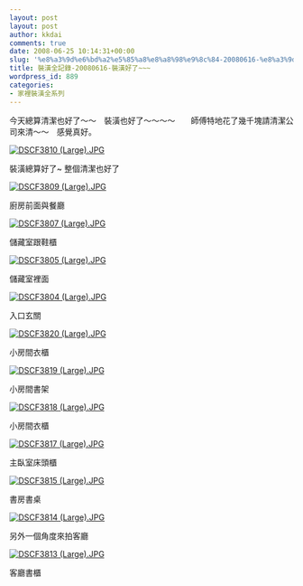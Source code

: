 ```yaml
---
layout: post
layout: post
author: kkdai
comments: true
date: 2008-06-25 10:14:31+00:00
slug: '%e8%a3%9d%e6%bd%a2%e5%85%a8%e8%a8%98%e9%8c%84-20080616-%e8%a3%9d%e6%bd%a2%e5%a5%bd%e4%ba%86'
title: 裝潢全記錄-20080616-裝潢好了~~~
wordpress_id: 889
categories:
- 家裡裝潢全系列
---
```


今天總算清潔也好了～～　裝潢也好了～～～～　　師傅特地花了幾千塊請清潔公司來清～～　感覺真好。

[![DSCF3810 (Large).JPG](http://farm4.static.flickr.com/3275/2608746282_731e953149.jpg)](http://www.flickr.com/photos/27643002@N00/2608746282/)

裝潢總算好了~ 整個清潔也好了

[![DSCF3809 (Large).JPG](http://farm4.static.flickr.com/3152/2608745986_69134b1ae3.jpg)](http://www.flickr.com/photos/27643002@N00/2608745986/)

廚房前面與餐廳


<!-- more -->
 

[![DSCF3807 (Large).JPG](http://farm4.static.flickr.com/3061/2608745322_7c889932fd.jpg)](http://www.flickr.com/photos/27643002@N00/2608745322/)

儲藏室跟鞋櫃

[![DSCF3805 (Large).JPG](http://farm3.static.flickr.com/2291/2608744622_0ee291e5fd.jpg)](http://www.flickr.com/photos/27643002@N00/2608744622/)

儲藏室裡面

[![DSCF3804 (Large).JPG](http://farm4.static.flickr.com/3039/2608744352_b11f2fecfc.jpg)](http://www.flickr.com/photos/27643002@N00/2608744352/)

入口玄關

[](http://www.flickr.com/photos/27643002@N00/2608743304/)

[![DSCF3820 (Large).JPG](http://farm4.static.flickr.com/3264/2608742812_b65fc2f517.jpg)](http://www.flickr.com/photos/27643002@N00/2608742812/)

小房間衣櫃

[![DSCF3819 (Large).JPG](http://farm4.static.flickr.com/3198/2608742352_624f748b52.jpg)](http://www.flickr.com/photos/27643002@N00/2608742352/)

小房間書架

[![DSCF3818 (Large).JPG](http://farm4.static.flickr.com/3042/2607911765_28eab3e943.jpg)](http://www.flickr.com/photos/27643002@N00/2607911765/)

小房間衣櫃

[![DSCF3817 (Large).JPG](http://farm4.static.flickr.com/3273/2608741532_6d3a9afb40.jpg)](http://www.flickr.com/photos/27643002@N00/2608741532/)

主臥室床頭櫃

[![DSCF3815 (Large).JPG](http://farm4.static.flickr.com/3163/2607910125_ed471c5ae8.jpg)](http://www.flickr.com/photos/27643002@N00/2607910125/)

書房書桌

[![DSCF3814 (Large).JPG](http://farm4.static.flickr.com/3281/2608740072_9ac01ab124.jpg)](http://www.flickr.com/photos/27643002@N00/2608740072/)

另外一個角度來拍客廳

[![DSCF3813 (Large).JPG](http://farm4.static.flickr.com/3235/2608739620_ac50cb49a7.jpg)](http://www.flickr.com/photos/27643002@N00/2608739620/)

客廳書櫃

[](http://www.flickr.com/photos/27643002@N00/2607908439/)
